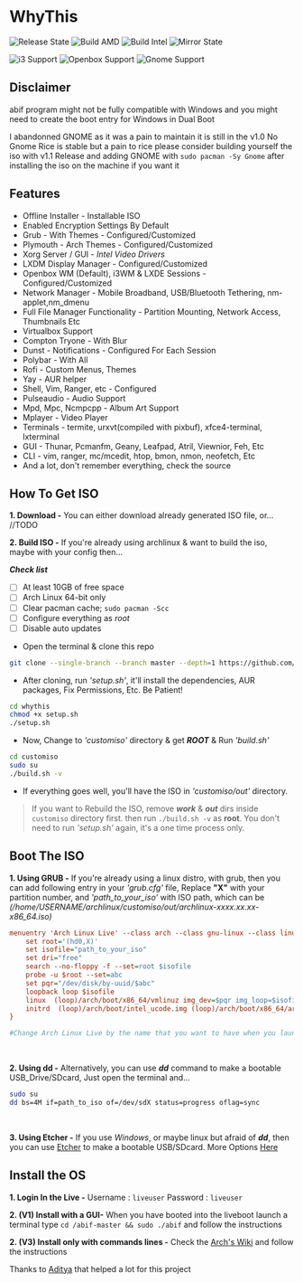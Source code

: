 # WhyThis

![Release State](http://img.shields.io/badge/Current%20Release-v1.1-green)
![Build AMD](http://img.shields.io/badge/AMD%20Build-Passed-green)
![Build Intel](http://img.shields.io/badge/Intel%20Build-Issues%20known%20with%20Xorg-critical)
![Mirror State](http://img.shields.io/badge/Mirror%20State-Slightly%20out%20of%20date-important)

![i3 Support](http://img.shields.io/badge/i3%20Support-Constantly%20Active-blue)
![Openbox Support](http://img.shields.io/badge/Openbox%20Support-Constantly%20Active-blue)
![Gnome Support](http://img.shields.io/badge/Gnome%20Support-Abandonned-inactive)

## Disclaimer

abif program might  not be fully compatible with Windows and you might need to create the boot entry for Windows in Dual Boot

I abandonned GNOME as it was a pain to maintain it is still in the v1.0 No Gnome Rice is stable but a pain to rice please consider building yourself the iso with v1.1 Release and adding GNOME with `sudo pacman -Sy Gnome` after installing the iso on the machine if you want it

## Features

+  Offline Installer - Installable ISO
+  Enabled Encryption Settings By Default
+  Grub - With Themes - Configured/Customized
+  Plymouth - Arch Themes - Configured/Customized
+  Xorg Server / GUI - *Intel Video Drivers*
+  LXDM Display Manager - Configured/Customized
+  Openbox WM (Default), i3WM & LXDE Sessions - Configured/Customized
+  Network Manager - Mobile Broadband, USB/Bluetooth Tethering, nm-applet,nm_dmenu
+  Full File Manager Functionality - Partition Mounting, Network Access, Thumbnails Etc
+  Virtualbox Support
+  Compton Tryone - With Blur
+  Dunst - Notifications - Configured For Each Session
+  Polybar - With All
+  Rofi - Custom Menus, Themes
+  Yay - AUR helper
+  Shell, Vim, Ranger, etc - Configured
+  Pulseaudio - Audio Support
+  Mpd, Mpc, Ncmpcpp - Album Art Support
+  Mplayer - Video Player
+  Terminals - termite, urxvt(compiled with pixbuf), xfce4-terminal, lxterminal
+  GUI - Thunar, Pcmanfm, Geany, Leafpad, Atril, Viewnior, Feh, Etc
+  CLI - vim, ranger, mc/mcedit, htop, bmon, nmon, neofetch, Etc
+  And a lot, don't remember everything, check the source

## How To Get ISO

**1. Download -** You can either download already generated ISO file, or...
 //TODO
 
**2. Build ISO -** If you're already using archlinux & want to build the iso, maybe with your config then...

***Check list***
+ [ ] At least 10GB of free space
+ [ ] Arch Linux 64-bit only
+ [ ] Clear pacman cache; ```sudo pacman -Scc```
+ [ ] Configure everything as *root*
+ [ ] Disable auto updates

+  Open the terminal & clone this repo 
```bash
git clone --single-branch --branch master --depth=1 https://github.com/nolifedotsh/whythis.git whythis
```

+  After cloning, run *'setup.sh'*, it'll install the dependencies, AUR packages, Fix Permissions, Etc. Be Patient!
```bash
cd whythis
chmod +x setup.sh
./setup.sh
```

+ Now, Change to *'customiso'* directory & get ***ROOT*** & Run *'build.sh'*
```bash
cd customiso
sudo su
./build.sh -v
```

+  If everything goes well, you'll have the ISO in *'customiso/out'* directory. <br />

> If you want to Rebuild the ISO, remove ***work*** & ***out*** dirs inside `customiso` directory first. then run `./build.sh -v` as **root**. You don't need to run *'setup.sh'* again, it's a one time process only. 

## Boot The ISO

**1. Using GRUB -** If you're already using a linux distro, with grub, then you can add following entry in your *'grub.cfg'* file, Replace **"X"** with your partition number, and *'path_to_your_iso'* with ISO path, which can be *(/home/USERNAME/archlinux/customiso/out/archlinux-xxxx.xx.xx-x86_64.iso)* <br />
```grub.cfg
menuentry 'Arch Linux Live' --class arch --class gnu-linux --class linux {
    set root='(hd0,X)'
    set isofile="path_to_your_iso"
    set dri="free"
    search --no-floppy -f --set=root $isofile
    probe -u $root --set=abc
    set pqr="/dev/disk/by-uuid/$abc"
    loopback loop $isofile
    linux  (loop)/arch/boot/x86_64/vmlinuz img_dev=$pqr img_loop=$isofile driver=$dri quiet loglevel=3 systemd.show_status=false udev.log-priority=3 vt.global_cursor_default=0 splash cow_spacesize=1G
    initrd  (loop)/arch/boot/intel_ucode.img (loop)/arch/boot/x86_64/archiso.img
}

#Change Arch Linux Live by the name that you want to have when you launch grub and add the path to your iso in isofile
```
<br />

**2. Using dd -** Alternatively, you can use ***dd*** command to make a bootable USB_Drive/SDcard, Just open the terminal and... <br />
```bash
sudo su
dd bs=4M if=path_to_iso of=/dev/sdX status=progress oflag=sync
```
<br />

**3. Using Etcher -** If you use *Windows*, or maybe linux but afraid of ***dd***, then you can use [Etcher](https://www.balena.io/etcher/) to make a bootable USB/SDcard. More Options [Here](https://wiki.archlinux.org/index.php/USB_flash_installation_media)
<br />

## Install the OS

**1. Login In the Live -** Username : `liveuser` Password : `liveuser`

**2. (V1) Install with a GUI-** When you have booted into the liveboot launch a terminal type `cd /abif-master && sudo ./abif` and follow the instructions

**2. (V3) Install only with commands lines -** Check the [Arch's Wiki](https://wiki.archlinux.org/index.php/Installation_guide) and follow the instructions

Thanks to [Aditya](https://github.com/adi1090x) that helped a lot for this project
